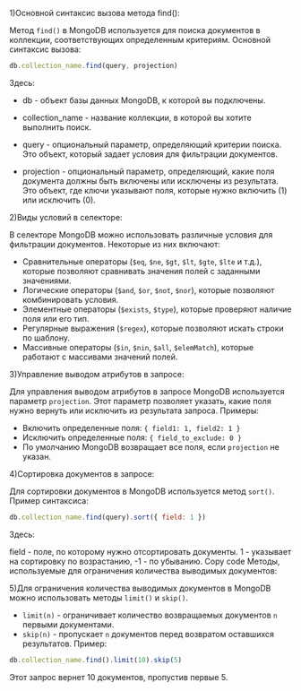 1)Основной синтаксис вызова метода find():

Метод `find()` в MongoDB используется для поиска документов в коллекции, соответствующих определенным критериям. Основной синтаксис вызова:
```javascript
db.collection_name.find(query, projection)
```
Здесь:

* db - объект базы данных MongoDB, к которой вы подключены.

* collection_name - название коллекции, в которой вы хотите выполнить поиск.

* query - опциональный параметр, определяющий критерии поиска. Это объект, который задает условия для фильтрации документов.

* projection - опциональный параметр, определяющий, какие поля документа должны быть включены или исключены из результата. Это объект, где ключи указывают поля, которые нужно включить (1) или исключить (0).

2)Виды условий в селекторе:

В селекторе MongoDB можно использовать различные условия для фильтрации документов. Некоторые из них включают:
- Сравнительные операторы (`$eq`, `$ne`, `$gt`, `$lt`, `$gte`, `$lte` и т.д.), которые позволяют сравнивать значения полей с заданными значениями.
- Логические операторы (`$and`, `$or`, `$not`, `$nor`), которые позволяют комбинировать условия.
- Элементные операторы (`$exists`, `$type`), которые проверяют наличие поля или его тип.
- Регулярные выражения (`$regex`), которые позволяют искать строки по шаблону.
- Массивные операторы (`$in`, `$nin`, `$all`, `$elemMatch`), которые работают с массивами значений полей.

3)Управление выводом атрибутов в запросе:

Для управления выводом атрибутов в запросе MongoDB используется параметр `projection`. Этот параметр позволяет указать, какие поля нужно вернуть или исключить из результата запроса. Примеры:
- Включить определенные поля: `{ field1: 1, field2: 1 }`
- Исключить определенные поля: `{ field_to_exclude: 0 }`
- По умолчанию MongoDB возвращает все поля, если `projection` не указан.

4)Сортировка документов в запросе:

Для сортировки документов в MongoDB используется метод `sort()`. Пример синтаксиса:

```javascript
db.collection_name.find(query).sort({ field: 1 })
```
Здесь:

field - поле, по которому нужно отсортировать документы.
1 - указывает на сортировку по возрастанию, -1 - по убыванию.
Copy code
Методы, используемые для ограничения количества выводимых документов:

5)Для ограничения количества выводимых документов в MongoDB можно использовать методы `limit()` и `skip()`.
- `limit(n)` - ограничивает количество возвращаемых документов `n` первыми документами.
- `skip(n)` - пропускает `n` документов перед возвратом оставшихся результатов.
Пример:
```javascript
db.collection_name.find().limit(10).skip(5)
```
Этот запрос вернет 10 документов, пропустив первые 5.